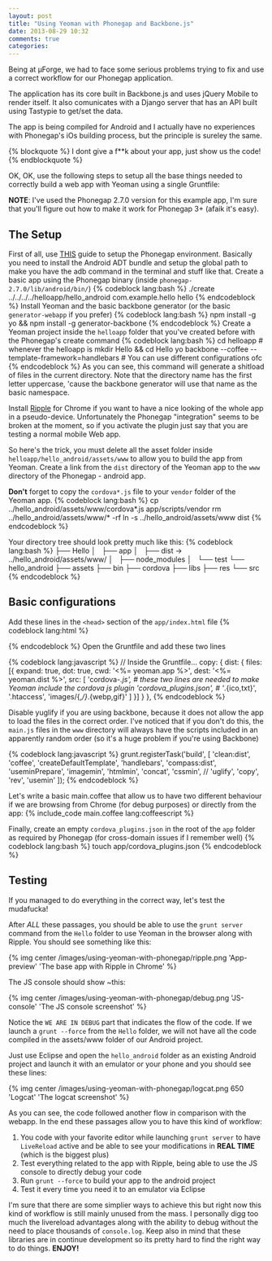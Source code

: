 ```yaml
---
layout: post
title: "Using Yeoman with Phonegap and Backbone.js"
date: 2013-08-29 10:32
comments: true
categories:
---
```

Being at µForge, we had to face some serious problems trying to fix and use a correct workflow for our Phonegap application.

The application has its core built in Backbone.js and uses jQuery Mobile to render itself.
It also comunicates with a Django server that has an API built using Tastypie to get/set the data.

The app is being compiled for Android and I actually have no experiences with Phonegap's iOs building process, but the principle is sureley the same.

{% blockquote %}
I dont give a f**k about your app, just show us the code!
{% endblockquote %}

OK, OK, use the following steps to setup all the base things needed to correctly build a web app with Yeoman using a single Gruntfile:

**NOTE**: I've used the Phonegap 2.7.0 version for this example app, I'm sure that you'll figure out how to make it work for Phonegap 3+ (afaik it's easy).

The Setup
---------

First of all, use [THIS](http://docs.phonegap.com/en/2.7.0/guide_getting-started_android_index.md.html#Getting%20Started%20with%20Android) guide to setup the Phonegap environment. Basically you need to install the Android ADT bundle and setup the global path to make you have the adb command in the terminal and stuff like that.
Create a basic app using the Phonegap binary (inside `phonegap-2.7.0/lib/android/bin/`)
{% codeblock lang:bash %}
./create ../../../../helloapp/hello_android com.example.hello hello
{% endcodeblock %}
Install Yeoman and the basic backbone generator (or the basic `generator-webapp` if you prefer)
{% codeblock lang:bash %}
npm install -g yo && npm install -g generator-backbone
{% endcodeblock %}
Create a Yeoman project inside the `helloapp` folder that you've created before with the Phonegap's create command
{% codeblock lang:bash %}
cd helloapp # whenever the helloapp is
mkdir Hello && cd Hello
yo backbone --coffee --template-framework=handlebars # You can use different configurations ofc
{% endcodeblock %}
As you can see, this command will generate a shitload of files in the current directory. Note that the directory name has the first letter uppercase, 'cause the backbone generator will use that name as the basic namespace.

Install [Ripple](http://emulate.phonegap.com/) for Chrome if you want to have a nice looking of the whole app in a pseudo-device. Unfortunately the Phonegap "integration" seems to be broken at the moment, so if you activate the plugin just say that you are testing a normal mobile Web app.

So here's the trick, you must delete all the asset folder inside `helloapp/hello_android/assets/www` to allow you to build the app from Yeoman. Create a link from the `dist` directory of the Yeoman app to the `www` directory of the Phonegap - android app.

**Don't** forget to copy the `cordova*.js` file to your `vendor` folder of the Yeoman app.
{% codeblock lang:bash %}
cp ../hello_android/assets/www/cordova*.js app/scripts/vendor
rm ../hello_android/assets/www/* -rf
ln -s ../hello_android/assets/www dist
{% endcodeblock %}

Your directory tree should look pretty much like this:
{% codeblock lang:bash %}
├── Hello
│   ├── app
│   ├── dist -> ../hello_android/assets/www/
│   ├── node_modules
│   └── test
└── hello_android
    ├── assets
    ├── bin
    ├── cordova
    ├── libs
    ├── res
    └── src
{% endcodeblock %}

Basic configurations
--------------------

Add these lines in the `<head>` section of the `app/index.html` file
{% codeblock lang:html %}
<!-- build:js scripts/cordova.js -->
<script src="scripts/vendor/cordova-2.7.0.js"></script>
<!-- endbuild -->
{% endcodeblock %}
Open the Gruntfile and add these two lines

{% codeblock lang:javascript %}
// Inside the Gruntfile...
copy: {
    dist: {
        files: [{
            expand: true,
            dot: true,
            cwd: '<%= yeoman.app %>',
            dest: '<%= yeoman.dist %>',
            src: [
                'cordova-*.js', # these two lines are needed to make Yeoman include the cordova js plugin
                'cordova_plugins.json', #
                '*.{ico,txt}',
                '.htaccess',
                'images/{,*/}*.{webp,gif}'
            ]
        }]
    }
},
{% endcodeblock %}

Disable yuglify if you are using backbone, because it does not allow the app to load the files in the correct order.
I've noticed that if you don't do this, the `main.js` files in the `www` directory will always have the scripts included in
an apparently random order (so it's a huge problem if you're using Backbone)

{% codeblock lang:javascript %}
grunt.registerTask('build', [
    'clean:dist',
    'coffee',
    'createDefaultTemplate',
    'handlebars',
    'compass:dist',
    'useminPrepare',
    'imagemin',
    'htmlmin',
    'concat',
    'cssmin',
    // 'uglify',
    'copy',
    'rev',
    'usemin'
]);
{% endcodeblock %}

Let's write a basic main.coffee that allow us to have two different behaviour if we are browsing from Chrome (for debug purposes) or directly from the app:
{% include_code main.coffee lang:coffeescript %}

Finally, create an empty `cordova_plugins.json` in the root of the `app` folder as required by Phonegap (for cross-domain issues if I remember well)
{% codeblock lang:bash %}
touch app/cordova_plugins.json
{% endcodeblock %}

Testing
--------------------

If you managed to do everything in the correct way, let's test the mudafucka!

After *ALL* these passages, you should be able to use the `grunt server` command from the `Hello` folder to use Yeoman in the browser
along with Ripple. You should see something like this:

{% img center /images/using-yeoman-with-phonegap/ripple.png 'App-preview' 'The base app with Ripple in Chrome' %}

The JS console should show ~this:

{% img center /images/using-yeoman-with-phonegap/debug.png 'JS-console' 'The JS console screenshot' %}

Notice the `WE ARE IN DEBUG` part that indicates the flow of the code. If we launch a `grunt --force` from the `Hello` folder, we will not have
all the code compiled in the assets/www folder of our Android project.

Just use Eclipse and open the `hello_android` folder as an existing Android project and launch it with an emulator or your phone and you should see these lines:

{% img center /images/using-yeoman-with-phonegap/logcat.png 650 'Logcat' 'The logcat screenshot' %}

As you can see, the code followed another flow in comparison with the webapp. In the end these passages allow you to have this kind of workflow:

1. You code with your favorite editor while launching `grunt server` to have `LiveReload` active and be able to see your modifications in **REAL TIME** (which is the biggest plus)
2. Test everything related to the app with Ripple, being able to use the JS console to directly debug your code
3. Run `grunt --force` to build your app to the android project
4. Test it every time you need it to an emulator via Eclipse

I'm sure that there are some simplier ways to achieve this but right now this kind of workflow is still mainly unused from the mass. I personally digg too much the livereload advantages along with the ability to debug without the need to place thousands of `console.log`. Keep also in mind that these libraries are in continue development so its pretty hard to find the right way to do things. **ENJOY!**